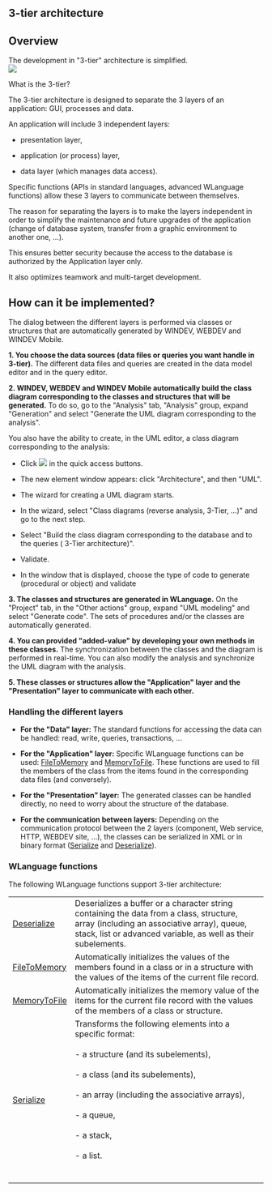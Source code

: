 


## 3-tier architecture
			



<a name="NOTE1"></a>
<a name="NOTE1_1"></a>


## Overview
<a name="overview_ELTTEXTE000180"></a>
The development in "3-tier" architecture is simplified. <br>![](https://doc.pcsoft.fr/en-US/images/image.awp?langid=3&name=3tiers.gif)


What is the 3-tier?

The 3-tier architecture is designed to separate the 3 layers of an application: GUI, processes and data.

An application will include 3 independent layers:

- presentation layer,

- application (or process) layer,

- data layer (which manages data access).




Specific functions (APIs in standard languages, advanced WLanguage functions) allow these 3 layers to communicate between themselves.

The reason for separating the layers is to make the layers independent in order to simplify the maintenance and future upgrades of the application (change of database system, transfer from a graphic environment to another one, ...).

This ensures better security because the access to the database is authorized by the Application layer only.

It also optimizes teamwork and multi-target development.

<a name="NOTE2"></a>
<a name="NOTE2_1"></a>


## How can it be implemented?
<a name="how_can_implemented_ELTTEXTE000204"></a>
The dialog between the different layers is performed via classes or structures that are automatically generated by WINDEV, WEBDEV and WINDEV Mobile.

**1. You choose the data sources (data files or queries you want handle in 3-tier).**
The different data files and queries are created in the data model editor and in the query editor.

**2. WINDEV, WEBDEV and WINDEV Mobile automatically build the class diagram corresponding to the classes and structures that will be generated.**
To do so, go to the "Analysis" tab, "Analysis" group, expand "Generation" and select "Generate the UML diagram corresponding to the analysis".

You also have the ability to create, in the UML editor, a class diagram corresponding to the analysis:

- Click ![](https://doc.pcsoft.fr/en-US/images/image.awp?langid=3&name=ico_nouveau.gif) in the quick access buttons. 

- The new element window appears: click "Architecture", and then "UML".

- The wizard for creating a UML diagram starts.

- In the wizard, select "Class diagrams (reverse analysis, 3-Tier, ...)" and go to the next step.

- Select "Build the class diagram corresponding to the database and to the queries ( 3-Tier architecture)".

- Validate.

- In the window that is displayed, choose the type of code to generate (procedural or object) and validate




**3. The classes and structures are generated in WLanguage.**
On the "Project" tab, in the "Other actions" group, expand "UML modeling" and select "Generate code". The sets of procedures and/or the classes are automatically generated.

**4. You can provided "added-value" by developing your own methods in these classes.**
The synchronization between the classes and the diagram is performed in real-time.
You can also modify the analysis and synchronize the UML diagram with the analysis.

**5. These classes or structures allow the "Application" layer and the "Presentation" layer to communicate with each other.**
<a name="NOTE2_2"></a>


### Handling the different layers
<a name="handling_the_different_layers_ELTPARAGRAPHE000098"></a>

- **For the "Data" layer:**
	The standard functions for accessing the data can be handled: read, write, queries, transactions, ...

- **For the "Application" layer:**
	Specific WLanguage functions can be used: [FileToMemory](../WDLang1/3013071.md) and [MemoryToFile](../WDLang1/3013070.md). These functions are used to fill the members of the class from the items found in the corresponding data files (and conversely).

- **For the "Presentation" layer:**
	The generated classes can be handled directly, no need to worry about the structure of the database.

- **For the communication between layers:**
	Depending on the communication protocol between the 2 layers (component, Web service, HTTP, WEBDEV site, ...), the classes can be serialized in XML or in binary format ([Serialize](../WDLang1/3013065.md) and [Deserialize](../WDLang1/3013066.md)).



<a name="NOTE2_3"></a>


### WLanguage functions
<a name="wlanguage_functions_ELTPARAGRAPHE000128"></a>

The following WLanguage functions support 3-tier architecture: 



|   |   |
| --- | --- |
| [Deserialize](../WDLang1/3013066.md) | Deserializes a buffer or a character string containing the data from a class, structure, array (including an associative array), queue, stack, list or advanced variable, as well as their subelements. |
| [FileToMemory](../WDLang1/3013071.md) | Automatically initializes the values of the members found in a class or in a structure with the values of the items of the current file record. |
| [MemoryToFile](../WDLang1/3013070.md) | Automatically initializes the memory value of the items for the current file record with the values of the members of a class or structure. |
| [Serialize](../WDLang1/3013065.md) | Transforms the following elements into a specific format:<br><br>- a structure (and its subelements),<br><br>- a class (and its subelements),<br><br>- an array (including the associative arrays),<br><br>- a queue,<br><br>- a stack, <br><br>- a list. <br><br><br> |






